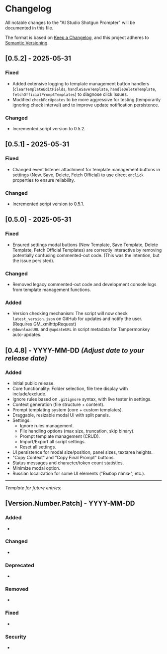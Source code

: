 # Changelog

All notable changes to the "AI Studio Shotgun Prompter" will be documented in this file.

The format is based on [Keep a Changelog](https://keepachangelog.com/en/1.0.0/),
and this project adheres to [Semantic Versioning](https://semver.org/spec/v2.0.0.html).

## [0.5.2] - 2025-05-31
### Fixed
- Added extensive logging to template management button handlers (`clearTemplateEditFields`, `handleSaveTemplate`, `handleDeleteTemplate`, `fetchOfficialPromptTemplates`) to diagnose click issues.
- Modified `checkForUpdates` to be more aggressive for testing (temporarily ignoring check interval) and to improve update notification persistence.

### Changed
- Incremented script version to 0.5.2.

## [0.5.1] - 2025-05-31
### Fixed
- Changed event listener attachment for template management buttons in settings (New, Save, Delete, Fetch Official) to use direct `onclick` properties to ensure reliability.

### Changed
- Incremented script version to 0.5.1.
## [0.5.0] - 2025-05-31
### Fixed
- Ensured settings modal buttons (New Template, Save Template, Delete Template, Fetch Official Templates) are correctly interactive by removing potentially confusing commented-out code. (This was the intention, but the issue persisted).
### Changed
- Removed legacy commented-out code and development console logs from template management functions.
### Added
- Version checking mechanism: The script will now check `latest_version.json` on GitHub for updates and notify the user. (Requires GM_xmlhttpRequest)
- `@downloadURL` and `@updateURL` in script metadata for Tampermonkey auto-updates.

## [0.4.8] - YYYY-MM-DD *(Adjust date to your release date)*

### Added
- Initial public release.
- Core functionality: Folder selection, file tree display with include/exclude.
- Ignore rules based on `.gitignore` syntax, with live tester in settings.
- Context generation (file structure + content).
- Prompt templating system (core + custom templates).
- Draggable, resizable modal UI with split panels.
- Settings:
    - Ignore rules management.
    - File handling options (max size, truncation, skip binary).
    - Prompt template management (CRUD).
    - Import/Export all script settings.
    - Reset all settings.
- UI persistence for modal size/position, panel sizes, textarea heights.
- "Copy Context" and "Copy Final Prompt" buttons.
- Status messages and character/token count statistics.
- Minimize modal option.
- Russian localization for some UI elements ("Выбор папки", etc.).

---
*Template for future entries:*
## [Version.Number.Patch] - YYYY-MM-DD
### Added
-
### Changed
-
### Deprecated
-
### Removed
-
### Fixed
-
### Security
-
